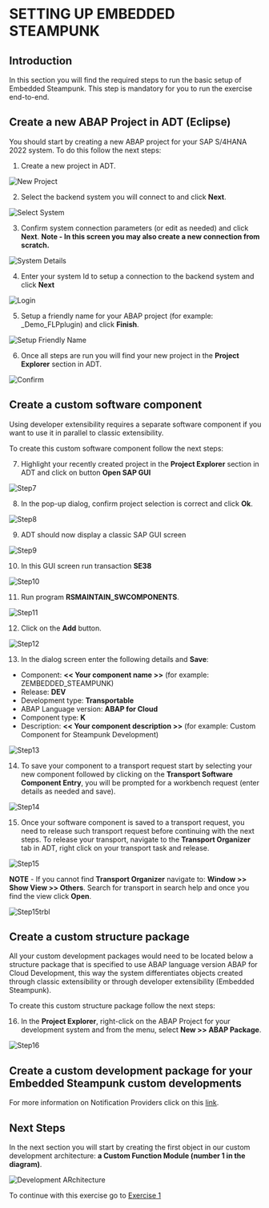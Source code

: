 # SETTING UP EMBEDDED STEAMPUNK

## Introduction
In this section you will find the required steps to run the basic setup of Embedded Steampunk. This step is mandatory for you to run the exercise end-to-end.

## Create a new ABAP Project in ADT (Eclipse)
You should start by creating a new ABAP project for your SAP S/4HANA 2022 system. To do this follow the next steps:

1. Create a new project in ADT.

  ![New Project](images/new_project.png)

2. Select the backend system you will connect to and click **Next**.

  ![Select System](images/select_system.png)

3. Confirm system connection parameters (or edit as needed) and click **Next**.
  **Note - In this screen you may also create a new connection from scratch.**

  ![System Details](images/review_details.png)

4. Enter your system Id to setup a connection to the backend system and click **Next**

  ![Login](images/enter_systemId.png)

5. Setup a friendly name for your ABAP project (for example: <SID>_Demo_FLPplugin) and click **Finish**.

  ![Setup Friendly Name](images/setup_name.png)

6. Once all steps are run you will find your new project in the **Project Explorer** section in ADT.

  ![Confirm](images/confirm_new.png)

## Create a custom software component
Using developer extensibility requires a separate software component if you want to use it in parallel to classic extensibility.

To create this custom software component follow the next steps:

7. Highlight your recently created project in the **Project Explorer** section in ADT and click on button **Open SAP GUI**

  ![Step7](images/step7.png)

8. In the pop-up dialog, confirm project selection is correct and click **Ok**.

  ![Step8](images/step8.png)

9. ADT should now display a classic SAP GUI screen

  ![Step9](images/step9.png)

10. In this GUI screen run transaction **SE38**

  ![Step10](images/step10.png)

11. Run program **RSMAINTAIN_SWCOMPONENTS**.

  ![Step11](images/step11.png)

12. Click on the **Add** button.

  ![Step12](images/step12.png)

13. In the dialog screen enter the following details and **Save**:

  * Component: **<< Your component name >>** (for example: ZEMBEDDED_STEAMPUNK)
  * Release: **DEV**
  * Development type: **Transportable**
  * ABAP Language version: **ABAP for Cloud**
  * Component type: **K**
  * Description: **<< Your component description >>** (for example: Custom Component for Steampunk Development)

  ![Step13](images/step13.png)

14. To save your component to a transport request start by selecting your new component followed by clicking on the **Transport Software Component Entry**, you will be prompted for a workbench request (enter details as needed and save).

  ![Step14](images/step14.png)

15. Once your software component is saved to a transport request, you need to release such transport request before continuing with the next steps. To release your transport, navigate to the **Transport Organizer** tab in ADT, right click on your transport task and release.

  ![Step15](images/step15.png)

  **NOTE** - If you cannot find **Transport Organizer** navigate to: **Window >> Show View >> Others**. Search for transport in search help and once you find the view click **Open**.

  ![Step15trbl](images/step15trbl.png)

## Create a custom structure package
All your custom development packages would need to be located below a structure package that is specified to use ABAP language version ABAP for Cloud Development, this way the system differentiates objects created through classic extensibility or through developer extensibility (Embedded Steampunk).

To create this custom structure package follow the next steps:

16. In the **Project Explorer**, right-click on the ABAP Project for your development system and from the menu, select **New >> ABAP Package**.

  ![Step16](images/step16.png)

## Create a custom development package for your Embedded Steampunk custom developments


For more information on Notification Providers click on this [link](https://help.sap.com/viewer/68bf513362174d54b58cddec28794093/202110.000/en-US/80331a1a19464223897f9bd60584461f.html).

## Next Steps
In the next section you will start by creating the first object in our custom development architecture: **a Custom Function Module (number 1 in the diagram)**.

  ![Development ARchitecture](images/dev_arch.png)

To continue with this exercise go to [Exercise 1](../ex_2)
